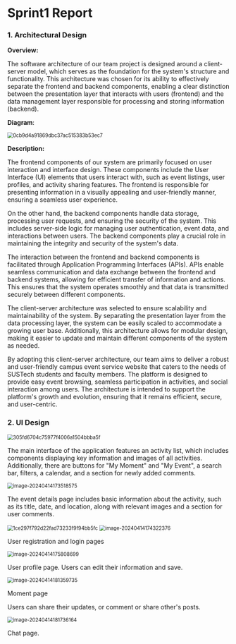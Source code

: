 # Sprint1 Report

### 1. Architectural Design 

**Overview:**

The software architecture of our team project is designed around a client-server model, which serves as the foundation for the system's structure and functionality. This architecture was chosen for its ability to effectively separate the frontend and backend components, enabling a clear distinction between the presentation layer that interacts with users (frontend) and the data management layer responsible for processing and storing information (backend).

**Diagram**:

<img src="D:\WeChat Files\wxid_gtd7276ntd2s22\FileStorage\Temp\0cb9d4a91869dbc37ac515383b53ec7.png" alt="0cb9d4a91869dbc37ac515383b53ec7" style="zoom:80%;" />

**Description:**

The frontend components of our system are primarily focused on user interaction and interface design. These components include the User Interface (UI) elements that users interact with, such as event listings, user profiles, and activity sharing features. The frontend is responsible for presenting information in a visually appealing and user-friendly manner, ensuring a seamless user experience.

On the other hand, the backend components handle data storage, processing user requests, and ensuring the security of the system. This includes server-side logic for managing user authentication, event data, and interactions between users. The backend components play a crucial role in maintaining the integrity and security of the system's data.

 The interaction between the frontend and backend components is facilitated through Application Programming Interfaces (APIs). APIs enable seamless communication and data exchange between the frontend and backend systems, allowing for efficient transfer of information and actions. This ensures that the system operates smoothly and that data is transmitted securely between different components.

The client-server architecture was selected to ensure scalability and maintainability of the system. By separating the presentation layer from the data processing layer, the system can be easily scaled to accommodate a growing user base. Additionally, this architecture allows for modular design, making it easier to update and maintain different components of the system as needed.

By adopting this client-server architecture, our team aims to deliver a robust and user-friendly campus event service website that caters to the needs of SUSTech students and faculty members. The platform is designed to provide easy event browsing, seamless participation in activities, and social interaction among users. The architecture is intended to support the platform's growth and evolution, ensuring that it remains efficient, secure, and user-centric.

### 2. UI Design 

<img src="D:\WeChat Files\wxid_gtd7276ntd2s22\FileStorage\Temp\305fd6704c75977f4006a1504bbba5f.png" alt="305fd6704c75977f4006a1504bbba5f" style="zoom:80%;" />

The main interface of the application features an activity list, which includes components displaying key information and images of all activities. Additionally, there are buttons for "My Moment" and "My Event", a search bar, filters, a calendar, and a section for newly added comments.



<img src="C:\Users\hr239\AppData\Roaming\Typora\typora-user-images\image-20240414173518575.png" alt="image-20240414173518575" style="zoom:80%;" />

The event details page includes basic information about the activity, such as its title, date, and location, along with relevant images and a section for user comments.



<img src="D:\WeChat Files\wxid_gtd7276ntd2s22\FileStorage\Temp\1ce297f792d22fad73233f9f94bb5fc.png" alt="1ce297f792d22fad73233f9f94bb5fc" style="zoom:80%;" />



<img src="C:\Users\hr239\AppData\Roaming\Typora\typora-user-images\image-20240414174322376.png" alt="image-20240414174322376" style="zoom:80%;" />

User registration and login pages



<img src="C:\Users\hr239\AppData\Roaming\Typora\typora-user-images\image-20240414175808699.png" alt="image-20240414175808699" style="zoom:80%;" />

User profile page. Users can edit their information and save.



<img src="C:\Users\hr239\AppData\Roaming\Typora\typora-user-images\image-20240414181359735.png" alt="image-20240414181359735" style="zoom:80%;" />

Moment page

Users can share their updates, or comment or share other's posts.



<img src="C:\Users\hr239\AppData\Roaming\Typora\typora-user-images\image-20240414181736164.png" alt="image-20240414181736164" style="zoom:80%;" />

Chat page. 